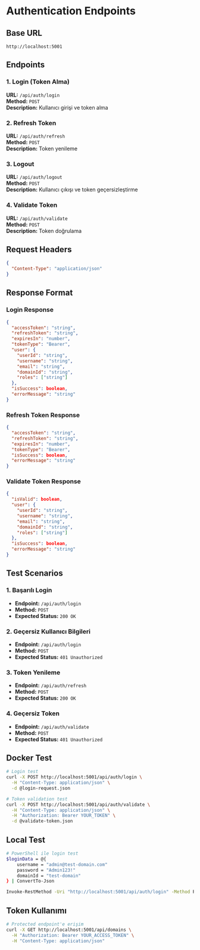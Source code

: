 # Authentication Endpoints

## Base URL
```
http://localhost:5001
```

## Endpoints

### 1. Login (Token Alma)
**URL:** `/api/auth/login`  
**Method:** `POST`  
**Description:** Kullanıcı girişi ve token alma

### 2. Refresh Token
**URL:** `/api/auth/refresh`  
**Method:** `POST`  
**Description:** Token yenileme

### 3. Logout
**URL:** `/api/auth/logout`  
**Method:** `POST`  
**Description:** Kullanıcı çıkışı ve token geçersizleştirme

### 4. Validate Token
**URL:** `/api/auth/validate`  
**Method:** `POST`  
**Description:** Token doğrulama

## Request Headers
```json
{
  "Content-Type": "application/json"
}
```

## Response Format

### Login Response
```json
{
  "accessToken": "string",
  "refreshToken": "string",
  "expiresIn": "number",
  "tokenType": "Bearer",
  "user": {
    "userId": "string",
    "username": "string",
    "email": "string",
    "domainId": "string",
    "roles": ["string"]
  },
  "isSuccess": boolean,
  "errorMessage": "string"
}
```

### Refresh Token Response
```json
{
  "accessToken": "string",
  "refreshToken": "string",
  "expiresIn": "number",
  "tokenType": "Bearer",
  "isSuccess": boolean,
  "errorMessage": "string"
}
```

### Validate Token Response
```json
{
  "isValid": boolean,
  "user": {
    "userId": "string",
    "username": "string",
    "email": "string",
    "domainId": "string",
    "roles": ["string"]
  },
  "isSuccess": boolean,
  "errorMessage": "string"
}
```

## Test Scenarios

### 1. Başarılı Login
- **Endpoint:** `/api/auth/login`
- **Method:** `POST`
- **Expected Status:** `200 OK`

### 2. Geçersiz Kullanıcı Bilgileri
- **Endpoint:** `/api/auth/login`
- **Method:** `POST`
- **Expected Status:** `401 Unauthorized`

### 3. Token Yenileme
- **Endpoint:** `/api/auth/refresh`
- **Method:** `POST`
- **Expected Status:** `200 OK`

### 4. Geçersiz Token
- **Endpoint:** `/api/auth/validate`
- **Method:** `POST`
- **Expected Status:** `401 Unauthorized`

## Docker Test
```bash
# Login test
curl -X POST http://localhost:5001/api/auth/login \
  -H "Content-Type: application/json" \
  -d @login-request.json

# Token validation test
curl -X POST http://localhost:5001/api/auth/validate \
  -H "Content-Type: application/json" \
  -H "Authorization: Bearer YOUR_TOKEN" \
  -d @validate-token.json
```

## Local Test
```bash
# PowerShell ile login test
$loginData = @{
    username = "admin@test-domain.com"
    password = "Admin123!"
    domainId = "test-domain"
} | ConvertTo-Json

Invoke-RestMethod -Uri "http://localhost:5001/api/auth/login" -Method POST -Headers @{"Content-Type"="application/json"} -Body $loginData
```

## Token Kullanımı
```bash
# Protected endpoint'e erişim
curl -X GET http://localhost:5001/api/domains \
  -H "Authorization: Bearer YOUR_ACCESS_TOKEN" \
  -H "Content-Type: application/json"
```
